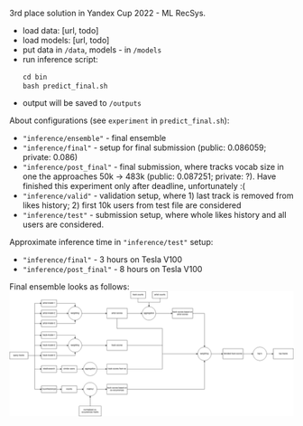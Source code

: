 3rd place solution in Yandex Cup 2022 - ML RecSys.

* load data: [url, todo]
* load models: [url, todo]
* put data in `/data`, models - in `/models`
* run inference script:
    ```
    cd bin
    bash predict_final.sh
    ```
* output will be saved to `/outputs`

About configurations (see `experiment` in `predict_final.sh`):
* `"inference/ensemble"` - final ensemble
* `"inference/final"` - setup for final submission (public: 0.086059; private: 0.086)
* `"inference/post_final"` - final submission, where tracks vocab size in one the approaches 50k -> 483k (public: 0.087251; private: ?). 
Have finished this experiment only after deadline, unfortunately :(
* `"inference/valid"` - validation setup, where 1) last track is removed from likes history; 2) first 10k users from test file are considered
* `"inference/test"` - submission setup, where whole likes history and all users are considered.

Approximate inference time in `"inference/test"` setup:
* `"inference/final"` - 3 hours on Tesla V100
* `"inference/post_final"` - 8 hours on Tesla V100

Final ensemble looks as follows:
![](./yandex-recsys.drawio.png)